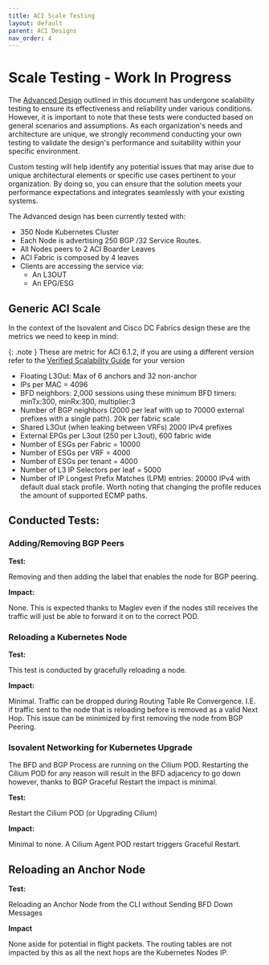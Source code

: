 ```yaml
---
title: ACI Scale Testing
layout: default
parent: ACI Designs
nav_order: 4
---
```


# Scale Testing - Work In Progress


The [Advanced Design](../../advanced_design) outlined in this document has undergone scalability testing to ensure its effectiveness and reliability under various conditions. However, it is important to note that these tests were conducted based on general scenarios and assumptions. As each organization's needs and architecture are unique, we strongly recommend conducting your own testing to validate the design's performance and suitability within your specific environment.

Custom testing will help identify any potential issues that may arise due to unique architectural elements or specific use cases pertinent to your organization. By doing so, you can ensure that the solution meets your performance expectations and integrates seamlessly with your existing systems.


The Advanced design has been currently tested with:

- 350 Node Kubernetes Cluster
- Each Node is advertising 250 BGP /32 Service Routes. 
- All Nodes peers to 2 ACI Boarder Leaves
- ACI Fabric is composed by 4 leaves
- Clients are accessing the service via: 
  - An L3OUT
  - An EPG/ESG

## Generic ACI Scale 

In the context of the Isovalent and Cisco DC Fabrics design these are the metrics we need to keep in mind:

{: .note }
These are metric for ACI 6.1.2, if you are using a different version refer to the [Verified Scalability Guide](https://www.cisco.com/c/en/us/support/cloud-systems-management/application-policy-infrastructure-controller-apic/tsd-products-support-series-home.html) for your version


- Floating L3Out: Max of 6 anchors and 32 non-anchor
- IPs per MAC = 4096
- BFD neighbors: 2,000 sessions using these minimum BFD timers: minTx:300, minRx:300, multiplier:3
- Number of BGP neighbors (2000 per leaf with up to 70000 external prefixes with a single path). 20k per fabric scale
- Shared L3Out (when leaking between VRFs) 2000 IPv4 prefixes
- External EPGs per L3out (250 per L3out), 600 fabric wide
- Number of ESGs per Fabric = 10000
- Number of ESGs per VRF = 4000
- Number of ESGs per tenant = 4000
- Number of L3 IP Selectors per leaf = 5000
- Number of IP Longest Prefix Matches (LPM) entries: 20000 IPv4 with default dual stack profile. Worth noting that changing the profile reduces the amount of supported ECMP paths.

## Conducted Tests:

### Adding/Removing BGP Peers

**Test:**

Removing and then adding the label that enables the node for BGP peering.

**Impact:**

None. This is expected thanks to Maglev even if the nodes still receives the traffic will just be able to forward it on to the correct POD.

### Reloading a Kubernetes Node

**Test:**

This test is conducted by gracefully reloading a node.

**Impact:**

Minimal. Traffic can be dropped during Routing Table Re Convergence. I.E. if traffic sent to the node that is reloading before is removed as a valid Next Hop. 
This issue can be minimized by first removing the node from BGP Peering. 

### Isovalent Networking for Kubernetes Upgrade

The BFD and BGP Process are running on the Cilium POD. Restarting the Cilium POD for any reason will result in the BFD adjacency to go down however, thanks to BGP Graceful Restart the impact is minimal.

**Test:**

Restart the Cilium POD (or Upgrading Cilium)

**Impact:**

Minimal to none. A Cilium Agent POD restart triggers Graceful Restart.

## Reloading an Anchor Node
**Test:**

Reloading an Anchor Node from the CLI without Sending BFD Down Messages

**Impact**

None aside for potential in flight packets. 
The routing tables are not impacted by this as all the next hops are the Kubernetes Nodes IP.